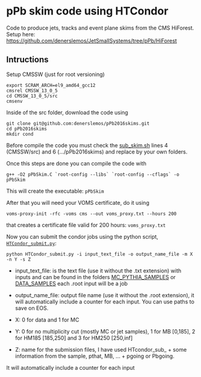 # pPb skim code using HTCondor

Code to produce jets, tracks and event plane skims from the CMS HiForest. Setup here: https://github.com/denerslemos/JetSmallSystems/tree/pPb/HiForest

## Intructions

Setup CMSSW (just for root versioning)
```
export SCRAM_ARCH=el9_amd64_gcc12
cmsrel CMSSW_13_0_5
cd CMSSW_13_0_5/src
cmsenv
```
Inside of the src folder, download the code using
```
git clone git@github.com:denerslemos/pPb2016skims.git
cd pPb2016skims
mkdir cond
```
Before compile the code you must check the [sub_skim.sh](https://github.com/denerslemos/pPb2016skims/blob/main/sub_skim.sh) lines 4 (CMSSW/src) and 6 (.../pPb2016skims) and replace by your own folders.

Once this steps are done you can compile the code with
```
g++ -O2 pPbSkim.C `root-config --libs` `root-config --cflags` -o pPbSkim
```
This will create the executable: ```pPbSkim``` 

After that you will need your VOMS certificate, do it using
```
voms-proxy-init -rfc -voms cms --out voms_proxy.txt --hours 200
```
that creates a certificate file valid for 200 hours: ```voms_proxy.txt```

Now you can submit the condor jobs using the python script, [```HTCondor_submit.py```](https://github.com/denerslemos/pPb2016skims/blob/main/HTCondor_submit.py):

```
python HTCondor_submit.py -i input_text_file -o output_name_file -m X -n Y -s Z
```

- input_text_file: is the text file (use it without the .txt extension) with inputs and can be found in the folders [MC_PYTHIA_SAMPLES](https://github.com/denerslemos/pPb2016skims/tree/main/MC_PYTHIA_SAMPLES) or [DATA_SAMPLES](https://github.com/denerslemos/pPb2016skims/tree/main/DATA_SAMPLES) each .root input will be a job

- output_name_file: output file name (use it without the .root extension), it will automatically include a counter for each input. You can use paths to save on EOS.

- X: 0 for data and 1 for MC

- Y: 0 for no multiplicity cut (mostly MC or jet samples), 1 for MB [0,185], 2 for HM185 [185,250] and 3 for HM250 [250,inf]

- Z: name for the submission files, I have used HTcondor_sub_ + some information from the sample, pthat, MB, ... + pgoing or Pbgoing.

It will automatically include a counter for each input
